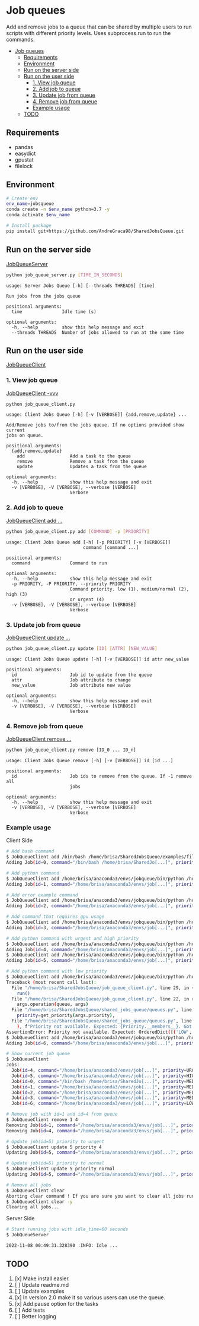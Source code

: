 # Job queues

Add and remove jobs to a queue that can be shared by multiple users to run
scripts with different priority levels. Uses subprocess.run to run the commands.

- [Job queues](#job-queues)
  - [Requirements](#requirements)
  - [Environment](#environment)
  - [Run on the server side](#run-on-the-server-side)
  - [Run on the user side](#run-on-the-user-side)
    - [1. View job queue](#1-view-job-queue)
    - [2. Add job to queue](#2-add-job-to-queue)
    - [3. Update job from queue](#3-update-job-from-queue)
    - [4. Remove job from queue](#4-remove-job-from-queue)
    - [Example usage](#example-usage)
  - [TODO](#todo)

## Requirements

- pandas
- easydict
- gpustat
- filelock

## Environment

```bash
# Create env
env_name=jobsqueue
conda create -n $env_name python=3.7 -y
conda activate $env_name

# Install package
pip install git+https://github.com/AndreGraca98/SharedJobsQueue.git

```

## Run on the server side

[JobQueueServer](/job_queue_server.py#L11)

```bash
python job_queue_server.py [TIME_IN_SECONDS]
```

```text
usage: Server Jobs Queue [-h] [--threads THREADS] [time]

Run jobs from the jobs queue

positional arguments:
  time               Idle time (s)

optional arguments:
  -h, --help         show this help message and exit
  --threads THREADS  Number of jobs allowed to run at the same time
```

## Run on the user side

[JobQueueClient](/job_queue_client.py#L20)

### 1. View job queue

[JobQueueClient -vvv](/shared_jobs_queue/queues.py#L100)

```bash
python job_queue_client.py
```

```text
usage: Client Jobs Queue [-h] [-v [VERBOSE]] {add,remove,update} ...

Add/Remove jobs to/from the jobs queue. If no options provided show current
jobs on queue.

positional arguments:
  {add,remove,update}
    add                 Add a task to the queue
    remove              Remove a task from the queue
    update              Updates a task from the queue

optional arguments:
  -h, --help            show this help message and exit
  -v [VERBOSE], -V [VERBOSE], --verbose [VERBOSE]
                        Verbose
```

### 2. Add job to queue

[JobQueueClient add ...](/shared_jobs_queue/queues.py#L24)

```bash
python job_queue_client.py add [COMMAND] -p [PRIORITY]
```

```text
usage: Client Jobs Queue add [-h] [-p PRIORITY] [-v [VERBOSE]]
                             command [command ...]

positional arguments:
  command               Command to run

optional arguments:
  -h, --help            show this help message and exit
  -p PRIORITY, -P PRIORITY, --priority PRIORITY
                        Command priority. low (1), medium/normal (2), high (3)
                        or urgent (4)
  -v [VERBOSE], -V [VERBOSE], --verbose [VERBOSE]
                        Verbose
```

### 3. Update job from queue

[JobQueueClient update ...](/shared_jobs_queue/queues.py#L37)

```bash
python job_queue_client.py update [ID] [ATTR] [NEW_VALUE]
```

```text
usage: Client Jobs Queue update [-h] [-v [VERBOSE]] id attr new_value

positional arguments:
  id                    Job id to update from the queue
  attr                  Job attribute to change
  new_value             Job attribute new value

optional arguments:
  -h, --help            show this help message and exit
  -v [VERBOSE], -V [VERBOSE], --verbose [VERBOSE]
                        Verbose
```

### 4. Remove job from queue

[JobQueueClient remove ...](/shared_jobs_queue/queues.py#L66)

```bash
python job_queue_client.py remove [ID_0 ... ID_n]
```

```text
usage: Client Jobs Queue remove [-h] [-v [VERBOSE]] id [id ...]

positional arguments:
  id                    Job ids to remove from the queue. If -1 remove all
                        jobs

optional arguments:
  -h, --help            show this help message and exit
  -v [VERBOSE], -V [VERBOSE], --verbose [VERBOSE]
                        Verbose
```

### Example usage

Client Side

```bash
# Add bash command
$ JobQueueClient add /bin/bash /home/brisa/SharedJobsQueue/examples/file.sh
Adding Job(id=0, command="/bin/bash /home/brisa/SharedJo[...]", priority=MEDIUM, gpu_mem=0, state=WAITING, timestamp=11/08-00:48)

# Add python command
$ JobQueueClient add /home/brisa/anaconda3/envs/jobqueue/bin/python /home/brisa/SharedJobsQueue/examples/sucess_example.py
Adding Job(id=1, command="/home/brisa/anaconda3/envs/job[...]", priority=MEDIUM, gpu_mem=0, state=WAITING, timestamp=11/08-00:48)

# Add error example command
$ JobQueueClient add /home/brisa/anaconda3/envs/jobqueue/bin/python /home/brisa/SharedJobsQueue/examples/error_example.py
Adding Job(id=2, command="/home/brisa/anaconda3/envs/job[...]", priority=MEDIUM, gpu_mem=0, state=WAITING, timestamp=11/08-00:48)

# Add command that requires gpu usage
$ JobQueueClient add /home/brisa/anaconda3/envs/jobqueue/bin/python /home/brisa/SharedJobsQueue/examples/sucess_example.py --mem 1e3
Adding Job(id=3, command="/home/brisa/anaconda3/envs/job[...]", priority=MEDIUM, gpu_mem=1000.0, state=WAITING, timestamp=11/08-00:48)

# Add python command with urgent and high priority
$ JobQueueClient add /home/brisa/anaconda3/envs/jobqueue/bin/python /home/brisa/SharedJobsQueue/examples/sucess_example.py --mem 1e9 -p 4
Adding Job(id=4, command="/home/brisa/anaconda3/envs/job[...]", priority=URGENT, gpu_mem=1000000000.0, state=WAITING, timestamp=11/08-00:48)
$ JobQueueClient add /home/brisa/anaconda3/envs/jobqueue/bin/python /home/brisa/SharedJobsQueue/examples/sucess_example.py -p 3
Adding Job(id=5, command="/home/brisa/anaconda3/envs/job[...]", priority=HIGH, gpu_mem=0, state=WAITING, timestamp=11/08-00:48)

# Add python command with low priority
$ JobQueueClient add /home/brisa/anaconda3/envs/jobqueue/bin/python /home/brisa/SharedJobsQueue/examples/sucess_example.py
Traceback (most recent call last):
  File "/home/brisa/SharedJobsQueue/job_queue_client.py", line 29, in <module>
    run()
  File "/home/brisa/SharedJobsQueue/job_queue_client.py", line 22, in run
    args.operation(queue, args)
  File "/home/brisa/SharedJobsQueue/shared_jobs_queue/queues.py", line 27, in add
    priority=get_priority(args.priority),
  File "/home/brisa/SharedJobsQueue/shared_jobs_queue/queues.py", line 13, in get_priority
    ), f"Priority not available. Expected: {Priority.__members__}. Got: {priority}"
AssertionError: Priority not available. Expected: OrderedDict([('LOW', <Priority.LOW: 1>), ('MEDIUM', <Priority.MEDIUM: 2>), ('NORMAL', <Priority.MEDIUM: 2>), ('HIGH', <Priority.HIGH: 3>), ('URGENT', <Priority.URGENT: 4>)]). Got: 0
$ JobQueueClient add /home/brisa/anaconda3/envs/jobqueue/bin/python /home/brisa/SharedJobsQueue/examples/sucess_example.py -p low
Adding Job(id=6, command="/home/brisa/anaconda3/envs/job[...]", priority=LOW, gpu_mem=0, state=WAITING, timestamp=11/08-00:48)

# Show current job queue
$ JobQueueClient
Jobs:
  Job(id=4, command="/home/brisa/anaconda3/envs/job[...]", priority=URGENT, gpu_mem=1000000000.0, state=WAITING, timestamp=11/08-00:48)
  Job(id=5, command="/home/brisa/anaconda3/envs/job[...]", priority=HIGH, gpu_mem=0, state=WAITING, timestamp=11/08-00:48)
  Job(id=0, command="/bin/bash /home/brisa/SharedJo[...]", priority=MEDIUM, gpu_mem=0, state=WAITING, timestamp=11/08-00:48)
  Job(id=1, command="/home/brisa/anaconda3/envs/job[...]", priority=MEDIUM, gpu_mem=0, state=WAITING, timestamp=11/08-00:48)
  Job(id=2, command="/home/brisa/anaconda3/envs/job[...]", priority=MEDIUM, gpu_mem=0, state=WAITING, timestamp=11/08-00:48)
  Job(id=3, command="/home/brisa/anaconda3/envs/job[...]", priority=MEDIUM, gpu_mem=1000.0, state=WAITING, timestamp=11/08-00:48)
  Job(id=6, command="/home/brisa/anaconda3/envs/job[...]", priority=LOW, gpu_mem=0, state=WAITING, timestamp=11/08-00:48)

# Remove job with id=1 and id=4 from queue
$ JobQueueClient remove 1 4
Removing Job(id=1, command="/home/brisa/anaconda3/envs/job[...]", priority=MEDIUM, gpu_mem=0, state=WAITING, timestamp=11/08-00:48)
Removing Job(id=4, command="/home/brisa/anaconda3/envs/job[...]", priority=URGENT, gpu_mem=1000000000.0, state=WAITING, timestamp=11/08-00:48)

# Update job(id=5) priority to urgent
$ JobQueueClient update 5 priority 4
Updating Job(id=5, command="/home/brisa/anaconda3/envs/job[...]", priority=HIGH, gpu_mem=0, state=WAITING, timestamp=11/08-00:48) . priority=Priority.HIGH -> priority=Priority.URGENT

# Update job(id=5) priority to normal
$ JobQueueClient update 5 priority normal
Updating Job(id=5, command="/home/brisa/anaconda3/envs/job[...]", priority=URGENT, gpu_mem=0, state=WAITING, timestamp=11/08-00:48) . priority=Priority.URGENT -> priority=Priority.MEDIUM

# Remove all jobs
$ JobQueueClient clear 
Aborting clear command ! If you are sure you want to clear all jobs run the same command with the flag -y or --yes
$ JobQueueClient clear -y
Clearing all jobs...
```

Server Side

```bash
# Start running jobs with idle_time=60 seconds
$ JobQueueServer

2022-11-08 00:49:31.328390 :INFO: Idle ...

```

## TODO

  1. [x] Make install easier.
  1. [ ] Update readme.md
  1. [ ] Update examples
  1. [x] In version 2.0 make it so various users can use the queue.
  1. [x] Add pause option for the tasks
  1. [ ] Add tests
  1. [ ] Better logging
